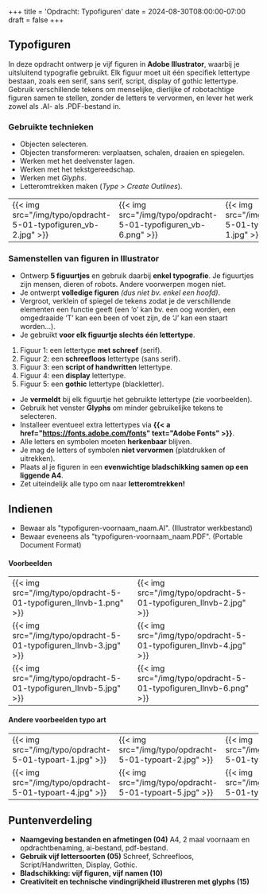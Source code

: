 +++
title = 'Opdracht: Typofiguren'
date = 2024-08-30T08:00:00-07:00
draft = false
+++

## Typofiguren

In deze opdracht ontwerp je vijf figuren in **Adobe Illustrator**, waarbij je uitsluitend typografie gebruikt. Elk figuur moet uit één specifiek lettertype bestaan, zoals een serif, sans serif, script, display of gothic lettertype. Gebruik verschillende tekens om menselijke, dierlijke of robotachtige figuren samen te stellen, zonder de letters te vervormen, en lever het werk zowel als .AI- als .PDF-bestand in.

### Gebruikte technieken

- Objecten selecteren.
- Objecten transformeren: verplaatsen, schalen, draaien en spiegelen.
- Werken met het deelvenster lagen.
- Werken met het tekstgereedschap.
- Werken met *Glyphs*.
- Letteromtrekken maken (*Type > Create Outlines*).

|   |   |   |   |   |
|---|---|---|---|---|
|{{< img src="/img/typo/opdracht-5-01-typofiguren_vb-2.jpg" >}}|{{< img src="/img/typo/opdracht-5-01-typofiguren_vb-6.png" >}}|{{< img src="/img/typo/opdracht-5-01-typofiguren_vb-1.jpg" >}}|

### Samenstellen van figuren in Illustrator

- Ontwerp **5 figuurtjes** en gebruik daarbij **enkel typografie**. Je figuurtjes zijn mensen, dieren of robots. Andere voorwerpen mogen niet. 
- Je ontwerpt **volledige figuren** *(dus niet bv. enkel een hoofd)*.
- Vergroot, verklein of spiegel de tekens zodat je de verschillende elementen een functie geeft (een ‘o’ kan bv. een oog worden, een omgedraaide ‘T’ kan een been of voet zijn, de ‘J’ kan een staart worden…).  
- Je gebruikt **voor elk figuurtje slechts één lettertype**.

1. Figuur 1: een lettertype **met schreef** (serif).
2. Figuur 2: een **schreefloos** lettertype (sans serif).
3. Figuur 3: een **script of handwritten** lettertype.
4. Figuur 4: een **display** lettertype.
5. Figuur 5: een **gothic** lettertype (blackletter).

- Je **vermeldt** bij elk figuurtje het gebruikte lettertype (zie voorbeelden).
- Gebruik het venster **Glyphs** om minder gebruikelijke tekens te selecteren.
- Installeer eventueel extra lettertypes via **{{< a href="https://fonts.adobe.com/fonts" text="Adobe Fonts" >}}**.
- Alle letters en symbolen moeten **herkenbaar** blijven.
- Je mag de letters of symbolen **niet vervormen** (platdrukken of uitrekken).
- Plaats al je figuren in een **evenwichtige bladschikking samen op een liggende A4**.
- Zet uiteindelijk alle typo om naar **letteromtrekken!**

## Indienen

- Bewaar als "typofiguren-voornaam_naam.AI". (Illustrator werkbestand)
- Bewaar eveneens als "typofiguren-voornaam_naam.PDF". (Portable Document Format)

#### Voorbeelden

|   |   |
|---|---|
|{{< img src="/img/typo/opdracht-5-01-typofiguren_llnvb-1.png" >}}|{{< img src="/img/typo/opdracht-5-01-typofiguren_llnvb-2.jpg" >}}|
|{{< img src="/img/typo/opdracht-5-01-typofiguren_llnvb-3.jpg" >}}|{{< img src="/img/typo/opdracht-5-01-typofiguren_llnvb-4.jpg" >}}|
|{{< img src="/img/typo/opdracht-5-01-typofiguren_llnvb-5.jpg" >}}|{{< img src="/img/typo/opdracht-5-01-typofiguren_llnvb-6.png" >}}|

#### Andere voorbeelden typo art

|   |   |   |
|---|---|---|
|{{< img src="/img/typo/opdracht-5-01-typoart-1.jpg" >}}|{{< img src="/img/typo/opdracht-5-01-typoart-2.jpg" >}}|{{< img src="/img/typo/opdracht-5-01-typoart-3.jpg" >}}|
|{{< img src="/img/typo/opdracht-5-01-typoart-4.jpg" >}}|{{< img src="/img/typo/opdracht-5-01-typoart-5.jpg" >}}|{{< img src="/img/typo/opdracht-5-01-typoart-6.png" >}}|

## Puntenverdeling

- **Naamgeving bestanden en afmetingen (04)** A4, 2 maal voornaam en opdrachtbenaming, ai-bestand, pdf-bestand. 
- **Gebruik vijf lettersoorten (05)** Schreef, Schreefloos, Script/Handwritten, Display, Gothic.
- **Bladschikking: vijf figuren, vijf namen (10)**
- **Creativiteit en technische vindingrijkheid illustreren met glyphs (15)**